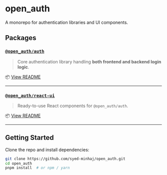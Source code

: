 # open_auth

A monorepo for authentication libraries and UI components.

## Packages

### [`@open_auth/auth`](./packages/auth)

> Core authentication library handling **both frontend and backend login logic**.

📦 [View README](./packages/auth/README.md)

---

### [`@open_auth/react-ui`](./packages/ui)

> Ready-to-use React components for `@open_auth/auth`.

📦 [View README](./packages/ui/README.md)

---

## Getting Started

Clone the repo and install dependencies:

```bash
git clone https://github.com/syed-minhaj/open_auth.git
cd open_auth
pnpm install  # or npm / yarn
